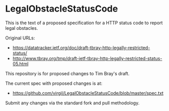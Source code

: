 LegalObstacleStatusCode
=======================

This is the text of a proposed specification for a HTTP status code to report legal obstacles.

Original URLs:
* https://datatracker.ietf.org/doc/draft-tbray-http-legally-restricted-status/
* http://www.tbray.org/tmp/draft-ietf-tbray-http-legally-restricted-status-05.html

This repository is for proposed changes to Tim Bray's draft.

The current spec with proposed changes is at:
* https://github.com/virgil/LegalObstacleStatusCode/blob/master/spec.txt

Submit any changes via the standard fork and pull methodology.
